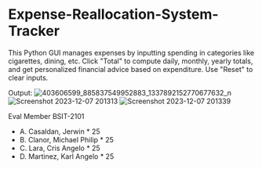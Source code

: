 # Expense-Reallocation-System-Tracker
This Python GUI manages expenses by inputting spending in categories like cigarettes, dining, etc. Click "Total" to compute daily, monthly, yearly totals, and get personalized financial advice based on expenditure. Use "Reset" to clear inputs.

Output:
![403606599_885837549952883_1337892152770677632_n](https://github.com/Ba-po/Expense-Reallocation-System-Tracker/assets/119027629/0e36cfaa-818c-4169-9c3f-7cabdd377391)
![Screenshot 2023-12-07 201313](https://github.com/Ba-po/Expense-Reallocation-System-Tracker/assets/119027629/cbde0a55-756e-4198-9e41-f70f6fcc1df9)
![Screenshot 2023-12-07 201339](https://github.com/Ba-po/Expense-Reallocation-System-Tracker/assets/119027629/f634af69-7038-4b72-87a7-09c8d53792ea)

Eval Member BSIT-2101
- A. Casaldan, Jerwin * 25
- B. Clanor, Michael Philip * 25
- C. Lara, Cris Angelo * 25
- D. Martinez, Karl Angelo * 25
